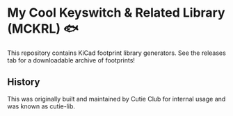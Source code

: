 # My Cool Keyswitch & Related Library (MCKRL) 🐟

This repository contains KiCad footprint library generators. See the releases tab for a downloadable archive of footprints!

## History

This was originally built and maintained by Cutie Club for internal usage and was known as cutie-lib.
